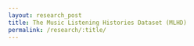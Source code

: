 ```yaml
---
layout: research_post
title: The Music Listening Histories Dataset (MLHD)
permalink: /research/:title/
---
```

